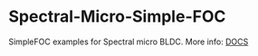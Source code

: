 # Spectral-Micro-Simple-FOC


SimpleFOC examples for Spectral micro BLDC.
More info: [DOCS](https://source-robotics.github.io/Spectral-BLDC-docs/Guides/SIMPLEFOC%20guide/)



